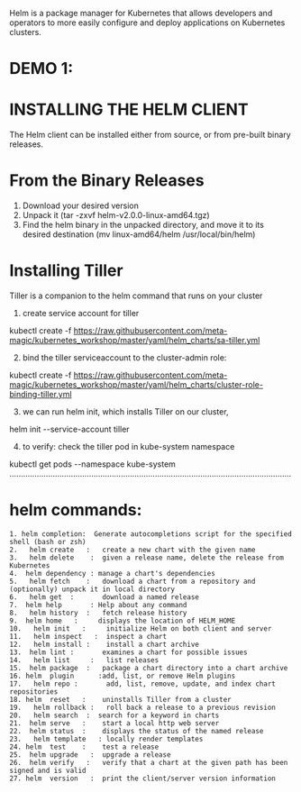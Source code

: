 Helm is a package manager for Kubernetes that allows developers and operators to more easily configure and deploy applications on Kubernetes clusters.

# DEMO 1:

# INSTALLING THE HELM CLIENT
The Helm client can be installed either from source, or from pre-built binary releases.

# From the Binary Releases

1) Download your desired version
2) Unpack it (tar -zxvf helm-v2.0.0-linux-amd64.tgz)
3) Find the helm binary in the unpacked directory, and move it to its desired destination (mv linux-amd64/helm /usr/local/bin/helm)

 # Installing Tiller
Tiller is a companion to the helm command that runs on your cluster

1) create service account for tiller

kubectl create -f https://raw.githubusercontent.com/meta-magic/kubernetes_workshop/master/yaml/helm_charts/sa-tiller.yml

2) bind the tiller serviceaccount to the cluster-admin role:

kubectl create -f https://raw.githubusercontent.com/meta-magic/kubernetes_workshop/master/yaml/helm_charts/cluster-role-binding-tiller.yml

3) we can run helm init, which installs Tiller on our cluster,

helm init --service-account tiller

4) to verify: check the tiller pod in kube-system namespace

kubectl get pods --namespace kube-system
............................................................................................................................

# helm commands:
    1. helm completion:  Generate autocompletions script for the specified shell (bash or zsh)
    2.   helm create   :   create a new chart with the given name
    3.   helm delete    :  given a release name, delete the release from Kubernetes
    4.  helm dependency : manage a chart's dependencies
    5.   helm fetch    :   download a chart from a repository and (optionally) unpack it in local directory
    6.   helm get  :       download a named release
    7.  helm help       : Help about any command
    8.   helm history  :   fetch release history
    9.  helm home   :     displays the location of HELM_HOME
    10.   helm init   :     initialize Helm on both client and server
    11.   helm inspect   :  inspect a chart
    12.   helm install :    install a chart archive
    13.  helm lint :       examines a chart for possible issues
    14.   helm list     :   list releases
    15.  helm package  :   package a chart directory into a chart archive
    16. helm  plugin      :add, list, or remove Helm plugins
    17.   helm repo :       add, list, remove, update, and index chart repositories
    18. helm  reset   :    uninstalls Tiller from a cluster
    19.   helm rollback :   roll back a release to a previous revision
    20.   helm search  :  search for a keyword in charts
    21.  helm serve   :    start a local http web server
    22.  helm status  :    displays the status of the named release
    23.   helm template   : locally render templates
    24. helm  test    :    test a release
    25.  helm upgrade   :  upgrade a release
    26.  helm verify   :   verify that a chart at the given path has been signed and is valid
    27. helm  version   :  print the client/server version information

